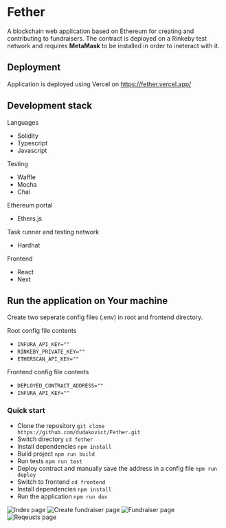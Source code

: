 # Fether

A blockchain web application based on Ethereum for creating and contributing to fundraisers.
The contract is deployed on a Rinkeby test network and requires **MetaMask** to be installed in order to ineteract with it.

## Deployment

Application is deployed using Vercel on https://fether.vercel.app/

## Development stack

Languages

- Solidity
- Typescript
- Javascript

Testing

- Waffle
- Mocha
- Chai

Ethereum portal

- Ethers.js

Task runner and testing network

- Hardhat

Frontend

- React
- Next

## Run the application on Your machine

Create two seperate config files (.env) in root and frontend directory.

Root config file contents

- `INFURA_API_KEY=""`
- `RINKEBY_PRIVATE_KEY=""`
- `ETHERSCAN_API_KEY=""`

Frontend config file contents

- `DEPLOYED_CONTRACT_ADDRESS=""`
- `INFURA_API_KEY=""`

### Quick start

- Clone the repository
  `git clone https://github.com/dudakovict/Fether.git`
- Switch directory
  `cd fether`
- Install dependencies
  `npm install`
- Build project
  `npm run build`
- Run tests
  `npm run test`
- Deploy contract and manually save the address in a config file
  `npm run deploy`
- Switch to frontend
  `cd frontend`
- Install dependencies
  `npm install`
- Run the application
  `npm run dev`

![Index page](https://github.com/dudakovict/Fether/tree/main/images/index.jpg?raw=true)
![Create fundraiser page](https://github.com/dudakovict/Fether/tree/main/images/create.jpg?raw=true)
![Fundraiser page](https://github.com/dudakovict/Fether/tree/main/images/fundraiser.jpg?raw=true)
![Reqeusts page](https://github.com/dudakovict/Fether/tree/main/images/requests.jpg?raw=true)
